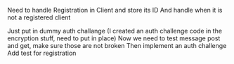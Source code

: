 Need to handle Registration in Client and store its ID And handle when it is not a registered client

Just put in dummy auth challange
(I created an auth challenge code in the encryption stuff, need to put in place)
Now we need to test message post and get, make sure those are not broken Then implement an auth challenge Add test for
registration
